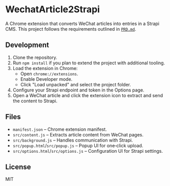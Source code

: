 # WechatArticle2Strapi

A Chrome extension that converts WeChat articles into entries in a Strapi CMS. This project follows the requirements outlined in [`PRD.md`](PRD.md).

## Development

1. Clone the repository.
2. Run `npm install` if you plan to extend the project with additional tooling.
3. Load the extension in Chrome:
   - Open `chrome://extensions`.
   - Enable Developer mode.
   - Click "Load unpacked" and select the project folder.
4. Configure your Strapi endpoint and token in the Options page.
5. Open a WeChat article and click the extension icon to extract and send the content to Strapi.

## Files

- `manifest.json` – Chrome extension manifest.
- `src/content.js` – Extracts article content from WeChat pages.
- `src/background.js` – Handles communication with Strapi.
- `src/popup.html`/`src/popup.js` – Popup UI for one‑click upload.
- `src/options.html`/`src/options.js` – Configuration UI for Strapi settings.

## License

MIT
